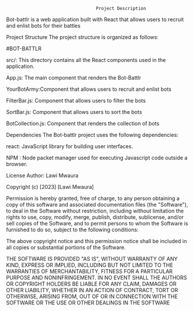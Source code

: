                                       Project Description
Bot-battlr is a web application built with React that allows users to recruit and enlist bots for their battles

Project Structure
The project structure is organized as follows:

#BOT-BATTLR

src/: This directory contains all the React components used in the application.

App.js: The main component that renders the Bot-Battlr

YourBotArmy:Component that allows users to recruit and enlist bots

FilterBar.js: Component that allows users to filter the bots

SortBar.js: Component that allows users to sort the bots

BotCollection.js: Component that renders the collection of bots


Dependencies
The Bot-battlr project uses the following dependencies:

react: JavaScript library for building user interfaces.

NPM : Node packet manager used for executing Javascript code outside a browser.



License
Author: Lawi Mwaura

Copyright (c) [2023] [Lawi Mwaura]

Permission is hereby granted, free of charge, to any person obtaining a copy of this software and associated documentation files (the "Software"), to deal in the Software without restriction, including without limitation the rights to use, copy, modify, merge, publish, distribute, sublicense, and/or sell copies of the Software, and to permit persons to whom the Software is furnished to do so, subject to the following conditions:

The above copyright notice and this permission notice shall be included in all copies or substantial portions of the Software.

THE SOFTWARE IS PROVIDED "AS IS", WITHOUT WARRANTY OF ANY KIND, EXPRESS OR IMPLIED, INCLUDING BUT NOT LIMITED TO THE WARRANTIES OF MERCHANTABILITY, FITNESS FOR A PARTICULAR PURPOSE AND NONINFRINGEMENT. IN NO EVENT SHALL THE AUTHORS OR COPYRIGHT HOLDERS BE LIABLE FOR ANY CLAIM, DAMAGES OR OTHER LIABILITY, WHETHER IN AN ACTION OF CONTRACT, TORT OR OTHERWISE, ARISING FROM, OUT OF OR IN CONNECTION WITH THE SOFTWARE OR THE USE OR OTHER DEALINGS IN THE SOFTWARE